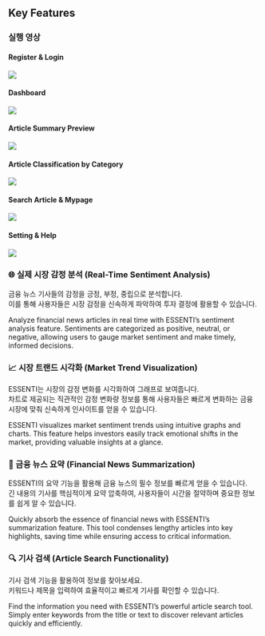 <h2>Key Features</h2>

<h3> 실행 영상 </h3>
<h4>Register & Login</h4>
<img src="https://github.com/user-attachments/assets/f8064be6-2dd0-466a-9ff0-8a23e3fae642">
<h4>Dashboard</h4>
<img src="https://github.com/user-attachments/assets/c2695f4e-a7cd-488a-8eb1-5b12ac6180a9">
<h4>Article Summary Preview</h4>
<img src="https://github.com/user-attachments/assets/fad2a548-b51f-45d3-8b8e-0773df8250bf">
<h4>Article Classification by Category</h4>
<img src="https://github.com/user-attachments/assets/5764c957-b7a8-4df1-9dc4-e2f7c646eaa2">
<h4>Search Article & Mypage</h4>
<img src="https://github.com/user-attachments/assets/aed95eba-2011-437e-986b-2c4458514494">
<h4>Setting & Help</h4>
<img src="https://github.com/user-attachments/assets/532ff865-b545-4562-9281-25d0e917ca70">

<h3>🌐 실제 시장 감정 분석 (Real-Time Sentiment Analysis) </h3>
<p>금융 뉴스 기사들의 감정을 긍정, 부정, 중립으로 분석합니다.
</br>이를 통해 사용자들은 시장 감정을 신속하게 파악하여 투자 결정에 활용할 수 있습니다.</p>

<p>Analyze financial news articles in real time with ESSENTI’s sentiment analysis feature.  
Sentiments are categorized as positive, neutral, or negative, allowing users to gauge market sentiment and make timely, informed decisions.</p>

<h3>📈 시장 트랜드 시각화 (Market Trend Visualization) </h3>
<p> ESSENTI는 시장의 감정 변화를 시각화하여 그래프로 보여줍니다.
</br>차트로 제공되는 직관적인 감정 변화량 정보를 통해 사용자들은 빠르게 변화하는 금융 시장에 맞춰 신속하게 인사이트를 얻을 수 있습니다. </p>

<p>ESSENTI visualizes market sentiment trends using intuitive graphs and charts.  
This feature helps investors easily track emotional shifts in the market, providing valuable insights at a glance.</p>

<h3>📄 금융 뉴스 요약 (Financial News Summarization) </h3>
<p> ESSENTI의 요약 기능을 활용해 금융 뉴스의 필수 정보를 빠르게 얻을 수 있습니다.
</br> 긴 내용의 기사를 핵심적이게 요약 압축하여, 사용자들이 시간을 절약하며 중요한 정보를 쉽게 알 수 있습니다.</p>

<p>Quickly absorb the essence of financial news with ESSENTI’s summarization feature.  
This tool condenses lengthy articles into key highlights, saving time while ensuring access to critical information.</p>

<h3>🔍 기사 검색 (Article Search Functionality)</h3>
<p> 기사 검색 기능을 활용하여 정보를 찾아보세요.
</br> 키워드나 제목을 입력하여 효율적이고 빠르게 기사를 확인할 수 있습니다.</p>

<p>Find the information you need with ESSENTI’s powerful article search tool.  
Simply enter keywords from the title or text to discover relevant articles quickly and efficiently.</p>
